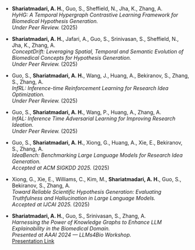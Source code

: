 - **Shariatmadari, A. H.**, Guo, S., Sheffield, N., Jha, K., Zhang, A.  
  *HyHG: A Temporal Hypergraph Contrastive Learning Framework for Biomedical Hypothesis Generation.*  
  _Under Peer Review._ (2025)

- **Shariatmadari, A. H.**, Jafari, A., Guo, S., Srinivasan, S., Sheffield, N., Jha, K., Zhang, A.  
  *ConceptDrift: Leveraging Spatial, Temporal and Semantic Evolution of Biomedical Concepts for Hypothesis Generation.*  
  _Under Peer Review._ (2025)

- Guo, S., **Shariatmadari, A. H.**, Wang, J., Huang, A., Bekiranov, S., Zhang, S., Zhang, A.  
  *InfRL: Inference-time Reinforcement Learning for Research Idea Optimization.*  
  _Under Peer Review._ (2025)

- Guo, S., **Shariatmadari, A. H.**, Wang, P., Huang, A., Zhang, A.  
  *InfAL: Inference Time Adversarial Learning for Improving Research Ideation.*  
  _Under Peer Review._ (2025)

- Guo, S., **Shariatmadari, A. H.**, Xiong, G., Huang, A., Xie, E., Bekiranov, S., Zhang, A.  
  *IdeaBench: Benchmarking Large Language Models for Research Idea Generation.*  
  _Accepted at ACM SIGKDD 2025._ (2025)

- Xiong, G., Xie, E., Williams, C., Kim, M., **Shariatmadari, A. H.**, Guo, S., Bekiranov, S., Zhang, A.  
  *Toward Reliable Scientific Hypothesis Generation: Evaluating Truthfulness and Hallucination in Large Language Models.*  
  _Accepted at IJCAI 2025._ (2025)

- **Shariatmadari, A. H.**, Guo, S., Srinivasan, S., Zhang, A.  
  *Harnessing the Power of Knowledge Graphs to Enhance LLM Explainability in the Biomedical Domain.*  
  _Presented at AAAI 2024 — LLMs4Bio Workshop._  
  [Presentation Link](https://drive.google.com/file/d/1axb22UAEDJ61fpc8DDZz_8_bN9Ke3a2n/view?usp=sharing)